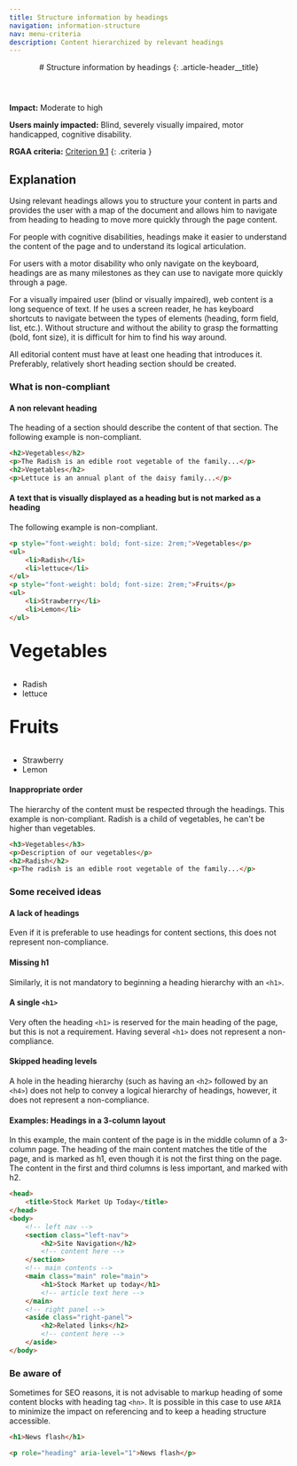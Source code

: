 ```yaml
---
title: Structure information by headings
navigation: information-structure
nav: menu-criteria
description: Content hierarchized by relevant headings
---
```


<header>
# Structure information by headings
{: .article-header__title}
</header>

**Impact:** Moderate to high

**Users mainly impacted:** Blind, severely visually impaired, motor handicapped, cognitive disability.

**RGAA criteria:** [Criterion 9.1](https://www.numerique.gouv.fr/publications/rgaa-accessibilite/methode-rgaa/criteres/#crit-9-1)
{: .criteria }

## Explanation

Using relevant headings allows you to structure your content in parts and provides the user with a map of the document and allows him to navigate from heading to heading to move more quickly through the page content.

For people with cognitive disabilities, headings make it easier to understand the content of the page and to understand its logical articulation.

For users with a motor disability who only navigate on the keyboard, headings are as many milestones as they can use to navigate more quickly through a page.

For a visually impaired user (blind or visually impaired), web content is a long sequence of text. If he uses a screen reader, he has keyboard shortcuts to navigate between the types of elements (heading, form field, list, etc.). Without structure and without the ability to grasp the formatting (bold, font size), it is difficult for him to find his way around.

All editorial content must have at least one heading that introduces it. Preferably, relatively short heading section should be created.

### What is non-compliant

#### A non relevant heading
The heading of a section should describe the content of that section. The following example is non-compliant.

```html
<h2>Vegetables</h2>
<p>The Radish is an edible root vegetable of the family...</p>
<h2>Vegetables</h2>
<p>Lettuce is an annual plant of the daisy family...</p>
```

#### A text that is visually displayed as a heading but is not marked as a heading
The following example is non-compliant.

```html
<p style="font-weight: bold; font-size: 2rem;">Vegetables</p>
<ul>
    <li>Radish</li>
    <li>lettuce</li>
</ul>
<p style="font-weight: bold; font-size: 2rem;">Fruits</p>
<ul>
    <li>Strawberry</li>
    <li>Lemon</li>
</ul>
```

<p style="font-weight: bold; font-size: 2rem;">Vegetables</p>
<ul>
    <li>Radish</li>
    <li>lettuce</li>
</ul>
<p style="font-weight: bold; font-size: 2rem;">Fruits</p>
<ul>
    <li>Strawberry</li>
    <li>Lemon</li>
</ul>

#### Inappropriate order
The hierarchy of the content must be respected through the headings. This example is non-compliant. Radish is a child of vegetables, he can't be higher than vegetables.

```html
<h3>Vegetables</h3>
<p>Description of our vegetables</p>
<h2>Radish</h2>
<p>The radish is an edible root vegetable of the family...</p>
```

### Some received ideas

#### A lack of headings
Even if it is preferable to use headings for content sections, this does not represent non-compliance.

#### Missing h1
Similarly, it is not mandatory to beginning a heading hierarchy with an `<h1>`.

#### A single `<h1>`
Very often the heading `<h1>` is reserved for the main heading of the page, but this is not a requirement. Having several `<h1>` does not represent a non-compliance.

#### Skipped heading levels
A hole in the heading hierarchy (such as having an `<h2>` followed by an `<h4>`) does not help to convey a logical hierarchy of headings, however, it does not represent a non-compliance.

#### Examples: Headings in a 3-column layout
In this example, the main content of the page is in the middle column of a 3-column page. The heading of the main content matches the title of the page, and is marked as h1, even though it is not the first thing on the page. The content in the first and third columns is less important, and marked with h2.

```html
<head>
    <title>Stock Market Up Today</title>
</head>
<body>
    <!-- left nav -->
    <section class="left-nav">
        <h2>Site Navigation</h2>
        <!-- content here -->
    </section>
    <!-- main contents -->
    <main class="main" role="main">
        <h1>Stock Market up today</h1>
        <!-- article text here -->
    </main>
    <!-- right panel -->
    <aside class="right-panel">
        <h2>Related links</h2>
        <!-- content here -->
    </aside>
</body>
```

### Be aware of
Sometimes for SEO reasons, it is not advisable to markup heading of some content blocks with heading tag `<hn>`. It is possible in this case to use `ARIA` to minimize the impact on referencing and to keep a heading structure accessible.

```html
<h1>News flash</h1>
```

```html
<p role="heading" aria-level="1">News flash</p>
```




